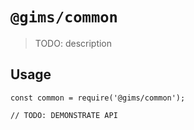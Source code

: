 # `@gims/common`

> TODO: description

## Usage

```
const common = require('@gims/common');

// TODO: DEMONSTRATE API
```
